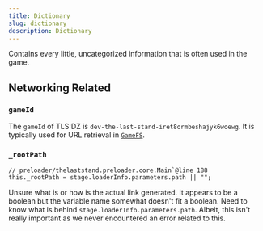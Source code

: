 ```yaml
---
title: Dictionary
slug: dictionary
description: Dictionary
---
```


Contains every little, uncategorized information that is often used in the game.

## Networking Related

### `gameId`

The `gameId` of TLS:DZ is `dev-the-last-stand-iret8ormbeshajyk6woewg`. It is typically used for URL retrieval in [`GameFS`](/playerio/gamefs).

### `_rootPath`

```actionscript-3
// preloader/thelaststand.preloader.core.Main`@line 188
this._rootPath = stage.loaderInfo.parameters.path || "";
```

Unsure what is or how is the actual link generated. It appears to be a boolean but the variable name somewhat doesn't fit a boolean. Need to know what is behind `stage.loaderInfo.parameters.path`. Albeit, this isn't really important as we never encountered an error related to this.
